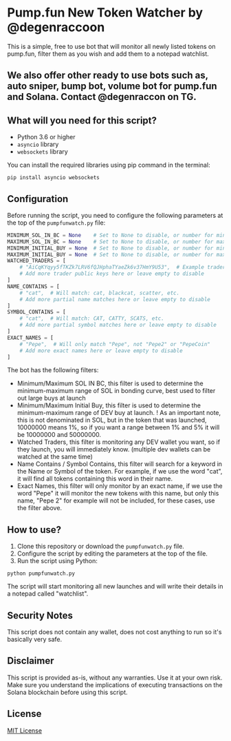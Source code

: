 # Pump.fun New Token Watcher by @degenraccoon

This is a simple, free to use bot that will monitor all newly listed tokens on pump.fun, filter them as you wish and add them to a notepad watchlist.

## We also offer other ready to use bots such as, auto sniper, bump bot, volume bot for pump.fun and Solana. Contact @degenraccon on TG.

## What will you need for this script?

- Python 3.6 or higher
- `asyncio` library
- `websockets` library

You can install the required libraries using pip command in the terminal:

```
pip install asyncio websockets
```

## Configuration

Before running the script, you need to configure the following parameters at the top of the `pumpfunwatch.py` file:

```python
MINIMUM_SOL_IN_BC = None    # Set to None to disable, or number for minimum SOL in bonding curve
MAXIMUM_SOL_IN_BC = None    # Set to None to disable, or number for maximum SOL in bonding curve
MINIMUM_INITIAL_BUY = None  # Set to None to disable, or number for minimum initial token amount
MAXIMUM_INITIAL_BUY = None  # Set to None to disable, or number for maximum initial token amount
WATCHED_TRADERS = [
    # "AiCqKYqyy5fTKZk7LRV6fQJHphaTYaeZk6v37HmY9U53",  # Example trader
    # Add more trader public keys here or leave empty to disable
]
NAME_CONTAINS = [
    # "cat",  # Will match: cat, blackcat, scatter, etc.
    # Add more partial name matches here or leave empty to disable
]
SYMBOL_CONTAINS = [
    # "cat",  # Will match: CAT, CATTY, SCATS, etc.
    # Add more partial symbol matches here or leave empty to disable
]
EXACT_NAMES = [
    # "Pepe",  # Will only match "Pepe", not "Pepe2" or "PepeCoin"
    # Add more exact names here or leave empty to disable
]
```

The bot has the following filters:
- Minimum/Maximum SOL IN BC, this filter is used to determine the minimum-maximum range of SOL in bonding curve, best used to filter out large buys at launch
- Minimum/Maximum Initial Buy, this filter is used to determine the minimum-maximum range of DEV buy at launch. 
! As an important note, this is not denominated in SOL, but in the token that was launched, 10000000 means 1%, so if you want a range between 1% and 5% it will be 10000000 and 50000000.
- Watched Traders, this filter is monitoring any DEV wallet you want, so if they launch, you will immediately know. (multiple dev wallets can be watched at the same time)
- Name Contains / Symbol Contains, this filter will search for a keyword in the Name or Symbol of the token. For example, if we use the word "cat", it will find all tokens containing this word in their name.
- Exact Names, this filter will only monitor by an exact name, if we use the word "Pepe" it will monitor the new tokens with this name, but only this name, "Pepe 2" for example will not be included, for these cases, use the filter above.


## How to use?

1. Clone this repository or download the `pumpfunwatch.py` file.
2. Configure the script by editing the parameters at the top of the file.
3. Run the script using Python:

```
python pumpfunwatch.py
```

The script will start monitoring all new launches and will write their details in a notepad called "watchlist".

## Security Notes

This script does not contain any wallet, does not cost anything to run so it's basically very safe.

## Disclaimer

This script is provided as-is, without any warranties. Use it at your own risk. Make sure you understand the implications of executing transactions on the Solana blockchain before using this script.

## License

[MIT License](LICENSE)
